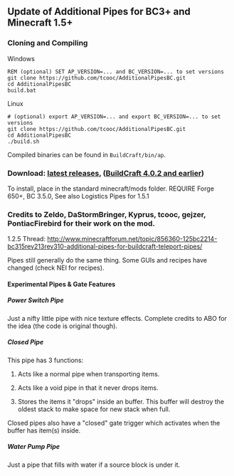 ## Update of Additional Pipes for BC3+ and Minecraft 1.5+

### Cloning and Compiling ###

Windows

    REM (optional) SET AP_VERSION=... and BC_VERSION=... to set versions
    git clone https://github.com/tcooc/AdditionalPipesBC.git    
    cd AdditionalPipesBC
    build.bat

Linux

    # (optional) export AP_VERSION=... and export BC_VERSION=... to set versions
    git clone https://github.com/tcooc/AdditionalPipesBC.git    
    cd AdditionalPipesBC
    ./build.sh

Compiled binaries can be found in `BuildCraft/bin/ap`.

### Download: [latest releases](https://github.com/PontiacFirebird/AdditionalPipesBC/releases), ([BuildCraft 4.0.2 and earlier](https://www.dropbox.com/sh/0hc1l4bn4dvjlni/t82-3--LmE)) ####
To install, place in the standard minecraft/mods folder.
REQUIRE Forge 650+, BC 3.5.0, See also Logistics Pipes for 1.5.1
### Credits to Zeldo, DaStormBringer, Kyprus, tcooc, gejzer, PontiacFirebird for their work on the mod.

1.2.5 Thread: http://www.minecraftforum.net/topic/856360-125bc2214-bc315rev213rev310-additional-pipes-for-buildcraft-teleport-pipes/

Pipes still generally do the same thing. Some GUIs and recipes have changed (check NEI for recipes).

#### Experimental Pipes & Gate Features ####

##### Power Switch Pipe #####

Just a nifty little pipe with nice texture effects. Complete credits to ABO for the idea (the code is original though).

##### Closed Pipe #####

This pipe has 3 functions:

1. Acts like a normal pipe when transporting items.

2. Acts like a void pipe in that it never drops items.

3. Stores the items it "drops" inside an buffer. This buffer will destroy the oldest stack to make space for new stack when full.

Closed pipes also have a "closed" gate trigger which activates when the buffer has item(s) inside.

##### Water Pump Pipe #####

Just a pipe that fills with water if a source block is under it.
